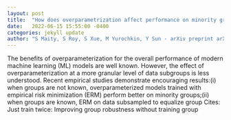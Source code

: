 ```yaml
---
layout: post
title:  "How does overparametrization affect performance on minority groups?"
date:   2022-06-15 15:55:00 -0400
categories: jekyll update
author: "S Maity, S Roy, S Xue, M Yurochkin, Y Sun - arXiv preprint arXiv:2206.03515, 2022"
---
```

The benefits of overparameterization for the overall performance of modern machine learning (ML) models are well known. However, the effect of overparameterization at a more granular level of data subgroups is less understood. Recent empirical studies demonstrate encouraging results:(i) when groups are not known, overparameterized models trained with empirical risk minimization (ERM) perform better on minority groups;(ii) when groups are known, ERM on data subsampled to equalize group  Cites: Just train twice: Improving group robustness without training group